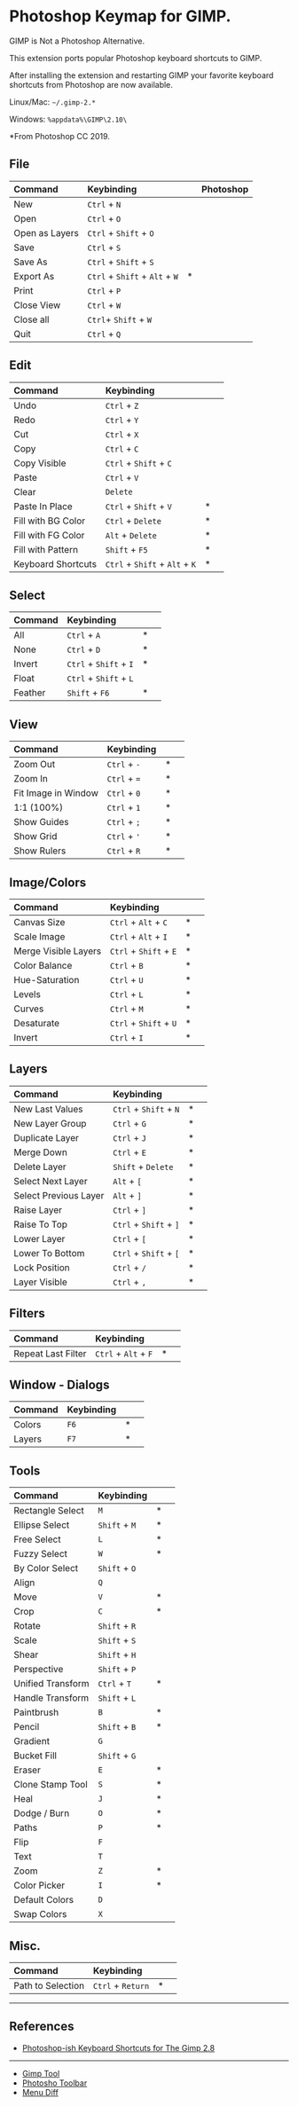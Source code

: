 # Photoshop Keymap for GIMP.

GIMP is Not a Photoshop Alternative.

This extension ports popular Photoshop keyboard shortcuts to GIMP.

After installing the extension and restarting GIMP your favorite keyboard shortcuts from Photoshop are now available.

Linux/Mac: `~/.gimp-2.*`

Windows: `%appdata%\GIMP\2.10\`

*From Photoshop CC 2019.

## File
| Command        | Keybinding                     |   | Photoshop |
|:---------------|:-------------------------------|---|-----------|
| New            | `Ctrl` + `N`                   |   |           |
| Open           | `Ctrl` + `O`                   |   |           |
| Open as Layers | `Ctrl` + `Shift` + `O`         |   |           |
| Save           | `Ctrl` + `S`                   |   |           |
| Save As        | `Ctrl` + `Shift` + `S`         |   |           |
| Export As      | `Ctrl` + `Shift` + `Alt` + `W` | * |           |
| Print          | `Ctrl` + `P`                   |   |           |
| Close View     | `Ctrl` + `W`                   |   |           |
| Close all      | `Ctrl`+ `Shift` + `W`          |   |           |
| Quit           | `Ctrl` + `Q`                   |   |           |

## Edit
| Command            | Keybinding                     |   |  |
|:-------------------|:-------------------------------|---|--|
| Undo               | `Ctrl` + `Z`                   |   |  |
| Redo               | `Ctrl` + `Y`                   |   |  |
| Cut                | `Ctrl` + `X`                   |   |  |
| Copy               | `Ctrl` + `C`                   |   |  |
| Copy Visible       | `Ctrl` + `Shift` + `C`         |   |  |
| Paste              | `Ctrl` + `V`                   |   |  |
| Clear              | `Delete`                       |   |  |
| Paste In Place     | `Ctrl` + `Shift` + `V`         | * |  |
| Fill with BG Color | `Ctrl` + `Delete`              | * |  |
| Fill with FG Color | `Alt` + `Delete`               | * |  |
| Fill with Pattern  | `Shift` + `F5`                 | * |  |
| Keyboard Shortcuts | `Ctrl` + `Shift` + `Alt` + `K` | * |  |

## Select
| Command | Keybinding             |   |  |
|:--------|:-----------------------|---|--|
| All     | `Ctrl` + `A`           | * |  |
| None    | `Ctrl` + `D`           | * |  |
| Invert  | `Ctrl` + `Shift` + `I` | * |  |
| Float   | `Ctrl` + `Shift` + `L` |   |  |
| Feather | `Shift` + `F6`         | * |  |

## View
| Command             | Keybinding   |   |  |
|:--------------------|:-------------|---|--|
| Zoom Out            | `Ctrl` + `-` | * |  |
| Zoom In             | `Ctrl` + `=` | * |  |
| Fit Image in Window | `Ctrl` + `0` | * |  |
| 1:1 (100%)          | `Ctrl` + `1` | * |  |
| Show Guides         | `Ctrl` + `;` | * |  |
| Show Grid           | `Ctrl` + `'` | * |  |
| Show Rulers         | `Ctrl` + `R` | * |  |

## Image/Colors
| Command              | Keybinding             |   |  |
|:---------------------|:-----------------------|---|--|
| Canvas Size          | `Ctrl` + `Alt` + `C`   | * |  |
| Scale Image          | `Ctrl` + `Alt` + `I`   | * |  |
| Merge Visible Layers | `Ctrl` + `Shift` + `E` | * |  |
| Color Balance        | `Ctrl` + `B`           | * |  |
| Hue-Saturation       | `Ctrl` + `U`           | * |  |
| Levels               | `Ctrl` + `L`           | * |  |
| Curves               | `Ctrl` + `M`           | * |  |
| Desaturate           | `Ctrl` + `Shift` + `U` | * |  |
| Invert               | `Ctrl` + `I`           | * |  |

## Layers
| Command               | Keybinding             |   |  |
|:----------------------|:-----------------------|---|--|
| New Last Values       | `Ctrl` + `Shift` + `N` | * |  |
| New Layer Group       | `Ctrl` + `G`           | * |  |
| Duplicate Layer       | `Ctrl` + `J`           | * |  |
| Merge Down            | `Ctrl` + `E`           | * |  |
| Delete Layer          | `Shift` + `Delete`     | * |  |
| Select Next Layer     | `Alt` + `[`            | * |  |
| Select Previous Layer | `Alt` + `]`            | * |  |
| Raise Layer           | `Ctrl` + `]`           | * |  |
| Raise To Top          | `Ctrl` + `Shift` + `]` | * |  |
| Lower Layer           | `Ctrl` + `[`           | * |  |
| Lower To Bottom       | `Ctrl` + `Shift` + `[` | * |  |
| Lock Position         | `Ctrl` + `/`           | * |  |
| Layer Visible         | `Ctrl` + `,`           | * |  |


## Filters
| Command            | Keybinding           |   |  |
|:-------------------|:---------------------|---|--|
| Repeat Last Filter | `Ctrl` + `Alt` + `F` | * |  |

## Window - Dialogs
| Command | Keybinding |   |  |
|---------|:-----------|:--|--|
| Colors  | `F6`       | * |  |
| Layers  | `F7`       | * |  |

## Tools
| Command           | Keybinding    |   |  |
|:------------------|:--------------|---|--|
| Rectangle Select  | `M`           | * |  |
| Ellipse Select    | `Shift` + `M` | * |  |
| Free Select       | `L`           | * |  |
| Fuzzy Select      | `W`           | * |  |
| By Color Select   | `Shift` + `O` |   |  |
| Align             | `Q`           |   |  |
| Move              | `V`           | * |  |
| Crop              | `C`           | * |  |
| Rotate            | `Shift` + `R` |   |  |
| Scale             | `Shift` + `S` |   |  |
| Shear             | `Shift` + `H` |   |  |
| Perspective       | `Shift` + `P` |   |  |
| Unified Transform | `Ctrl` + `T`  | * |  |
| Handle Transform  | `Shift` + `L` |   |  |
| Paintbrush        | `B`           | * |  |
| Pencil            | `Shift` + `B` | * |  |
| Gradient          | `G`           |   |  |
| Bucket Fill       | `Shift` + `G` |   |  |
| Eraser            | `E`           | * |  |
| Clone Stamp Tool  | `S`           | * |  |
| Heal              | `J`           | * |  |
| Dodge / Burn      | `O`           | * |  |
| Paths             | `P`           | * |  |
| Flip              | `F`           |   |  |
| Text              | `T`           |   |  |
| Zoom              | `Z`           | * |  |
| Color Picker      | `I`           | * |  |
| Default Colors    | `D`           |   |  |
| Swap Colors       | `X`           |   |  |

## Misc.
| Command           | Keybinding        |   |  |
|:------------------|:------------------|---|--|
| Path to Selection | `Ctrl` + `Return` | * |  |

---

## References

- [Photoshop-ish Keyboard Shortcuts for The Gimp 2.8](http://epierce.freeshell.org/gimp/gimp_ps.php)

---

- [Gimp Tool](https://i.loli.net/2019/03/26/5c9a2912214ab.png)
- [Photosho Toolbar](https://i.loli.net/2019/03/26/5c9a29137e7f3.png)
- [Menu Diff](https://i.loli.net/2019/03/26/5c9a29130d7e5.png)
